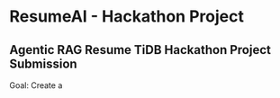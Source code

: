 # ResumeAI - Hackathon Project 

## Agentic RAG Resume TiDB Hackathon Project Submission

Goal: Create a 